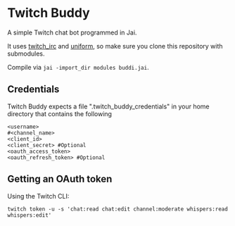 # Twitch Buddy

A simple Twitch chat bot programmed in Jai.

It uses [twitch_irc](https://github.com/rluba/twitch_irc) and [uniform](https://github.com/rluba/uniform), so make sure you clone this repository with submodules.

Compile via `jai -import_dir modules buddi.jai`.

## Credentials

Twitch Buddy expects a file ".twitch_buddy_credentials" in your home directory that contains the following

```
<username>
#<channel_name>
<client_id>
<client_secret> #Optional
<oauth_access_token>
<oauth_refresh_token> #Optional
```

## Getting an OAuth token

Using the Twitch CLI:

```
twitch token -u -s 'chat:read chat:edit channel:moderate whispers:read whispers:edit'
```
